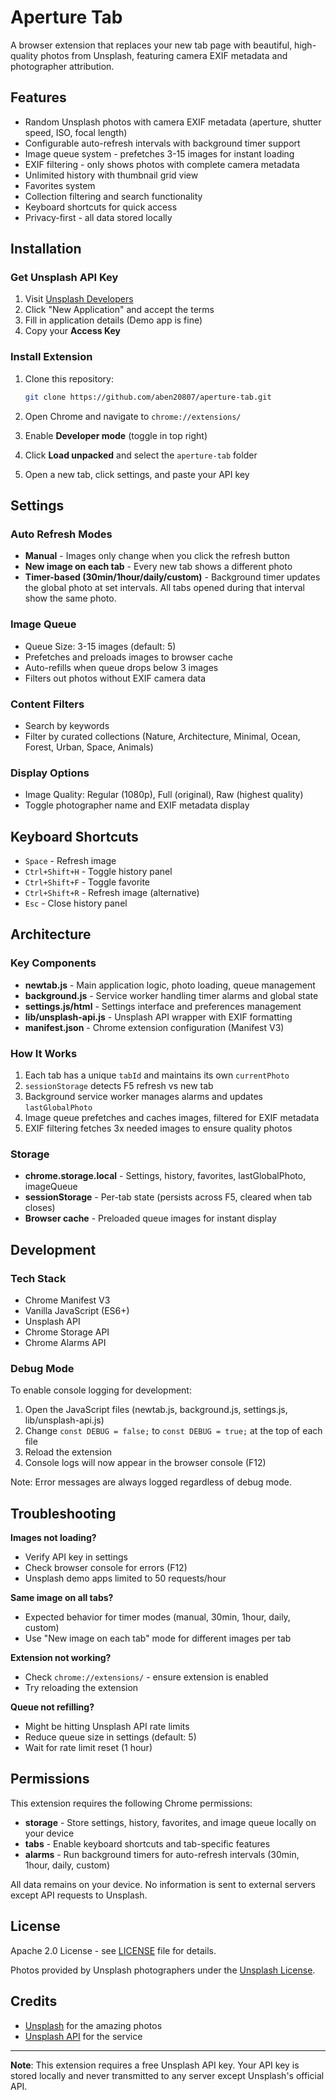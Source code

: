 # Aperture Tab

A browser extension that replaces your new tab page with beautiful, high-quality photos from Unsplash, featuring camera EXIF metadata and photographer attribution.

## Features

- Random Unsplash photos with camera EXIF metadata (aperture, shutter speed, ISO, focal length)
- Configurable auto-refresh intervals with background timer support
- Image queue system - prefetches 3-15 images for instant loading
- EXIF filtering - only shows photos with complete camera metadata
- Unlimited history with thumbnail grid view
- Favorites system
- Collection filtering and search functionality
- Keyboard shortcuts for quick access
- Privacy-first - all data stored locally

## Installation

### Get Unsplash API Key

1. Visit [Unsplash Developers](https://unsplash.com/oauth/applications)
2. Click "New Application" and accept the terms
3. Fill in application details (Demo app is fine)
4. Copy your **Access Key**

### Install Extension

1. Clone this repository:
   ```bash
   git clone https://github.com/aben20807/aperture-tab.git
   ```

2. Open Chrome and navigate to `chrome://extensions/`
3. Enable **Developer mode** (toggle in top right)
4. Click **Load unpacked** and select the `aperture-tab` folder
5. Open a new tab, click settings, and paste your API key

## Settings

### Auto Refresh Modes

- **Manual** - Images only change when you click the refresh button
- **New image on each tab** - Every new tab shows a different photo
- **Timer-based (30min/1hour/daily/custom)** - Background timer updates the global photo at set intervals. All tabs opened during that interval show the same photo.

### Image Queue

- Queue Size: 3-15 images (default: 5)
- Prefetches and preloads images to browser cache
- Auto-refills when queue drops below 3 images
- Filters out photos without EXIF camera data

### Content Filters

- Search by keywords
- Filter by curated collections (Nature, Architecture, Minimal, Ocean, Forest, Urban, Space, Animals)

### Display Options

- Image Quality: Regular (1080p), Full (original), Raw (highest quality)
- Toggle photographer name and EXIF metadata display

## Keyboard Shortcuts

- `Space` - Refresh image
- `Ctrl+Shift+H` - Toggle history panel
- `Ctrl+Shift+F` - Toggle favorite
- `Ctrl+Shift+R` - Refresh image (alternative)
- `Esc` - Close history panel

## Architecture

### Key Components

- **newtab.js** - Main application logic, photo loading, queue management
- **background.js** - Service worker handling timer alarms and global state
- **settings.js/html** - Settings interface and preferences management
- **lib/unsplash-api.js** - Unsplash API wrapper with EXIF formatting
- **manifest.json** - Chrome extension configuration (Manifest V3)

### How It Works

1. Each tab has a unique `tabId` and maintains its own `currentPhoto`
2. `sessionStorage` detects F5 refresh vs new tab
3. Background service worker manages alarms and updates `lastGlobalPhoto`
4. Image queue prefetches and caches images, filtered for EXIF metadata
5. EXIF filtering fetches 3x needed images to ensure quality photos

### Storage

- **chrome.storage.local** - Settings, history, favorites, lastGlobalPhoto, imageQueue
- **sessionStorage** - Per-tab state (persists across F5, cleared when tab closes)
- **Browser cache** - Preloaded queue images for instant display

## Development

### Tech Stack

- Chrome Manifest V3
- Vanilla JavaScript (ES6+)
- Unsplash API
- Chrome Storage API
- Chrome Alarms API

### Debug Mode

To enable console logging for development:

1. Open the JavaScript files (newtab.js, background.js, settings.js, lib/unsplash-api.js)
2. Change `const DEBUG = false;` to `const DEBUG = true;` at the top of each file
3. Reload the extension
4. Console logs will now appear in the browser console (F12)

Note: Error messages are always logged regardless of debug mode.

## Troubleshooting

**Images not loading?**

- Verify API key in settings
- Check browser console for errors (F12)
- Unsplash demo apps limited to 50 requests/hour

**Same image on all tabs?**

- Expected behavior for timer modes (manual, 30min, 1hour, daily, custom)
- Use "New image on each tab" mode for different images per tab

**Extension not working?**

- Check `chrome://extensions/` - ensure extension is enabled
- Try reloading the extension

**Queue not refilling?**

- Might be hitting Unsplash API rate limits
- Reduce queue size in settings (default: 5)
- Wait for rate limit reset (1 hour)

## Permissions

This extension requires the following Chrome permissions:

- **storage** - Store settings, history, favorites, and image queue locally on your device
- **tabs** - Enable keyboard shortcuts and tab-specific features
- **alarms** - Run background timers for auto-refresh intervals (30min, 1hour, daily, custom)

All data remains on your device. No information is sent to external servers except API requests to Unsplash.

## License

Apache 2.0 License - see [LICENSE](LICENSE) file for details.

Photos provided by Unsplash photographers under the [Unsplash License](https://unsplash.com/license).

## Credits

- [Unsplash](https://unsplash.com) for the amazing photos
- [Unsplash API](https://unsplash.com/developers) for the service

---

**Note**: This extension requires a free Unsplash API key. Your API key is stored locally and never transmitted to any server except Unsplash's official API.